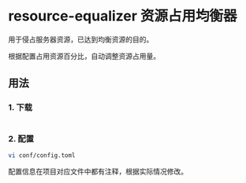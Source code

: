 # resource-equalizer 资源占用均衡器
用于侵占服务器资源，已达到均衡资源的目的。

根据配置占用资源百分比，自动调整资源占用量。

## 用法
### 1. 下载
```bash

```

### 2. 配置
```bash
vi conf/config.toml
```
配置信息在项目对应文件中都有注释，根据实际情况修改。